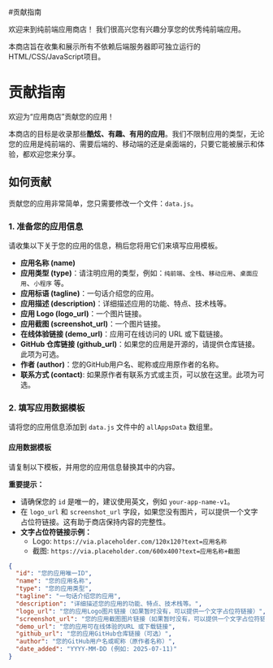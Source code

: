 #贡献指南

欢迎来到纯前端应用商店！ 我们很高兴您有兴趣分享您的优秀纯前端应用。

本商店旨在收集和展示所有不依赖后端服务器即可独立运行的HTML/CSS/JavaScript项目。

# 贡献指南

欢迎为“应用商店”贡献您的应用！

本商店的目标是收录那些**酷炫、有趣、有用的应用**。我们不限制应用的类型，无论您的应用是纯前端的、需要后端的、移动端的还是桌面端的，只要它能被展示和体验，都欢迎您来分享。

## 如何贡献

贡献您的应用非常简单，您只需要修改一个文件：`data.js`。

### 1. 准备您的应用信息

请收集以下关于您的应用的信息，稍后您将用它们来填写应用模板。

* **应用名称 (name)**
* **应用类型 (type)**：请注明应用的类型，例如：`纯前端`、`全栈`、`移动应用`、`桌面应用`、`小程序` 等。
* **应用标语 (tagline)**：一句话介绍您的应用。
* **应用描述 (description)**：详细描述应用的功能、特点、技术栈等。
* **应用 Logo (logo_url)**：一个图片链接。
* **应用截图 (screenshot_url)**：一个图片链接。
* **在线体验链接 (demo_url)**：应用可在线访问的 URL 或下载链接。
* **GitHub 仓库链接 (github_url)**：如果您的应用是开源的，请提供仓库链接。此项为可选。
* **作者 (author)**：您的GitHub用户名、昵称或应用原作者的名称。
* **联系方式 (contact)**: 如果原作者有联系方式或主页，可以放在这里。此项为可选。

### 2. 填写应用数据模板

请将您的应用信息添加到 `data.js` 文件中的 `allAppsData` 数组里。

#### **应用数据模板**

请复制以下模板，并用您的应用信息替换其中的内容。

**重要提示：**

* 请确保您的 `id` 是唯一的，建议使用英文，例如 `your-app-name-v1`。
* 在 `logo_url` 和 `screenshot_url` 字段，如果您没有图片，可以提供一个文字占位符链接。这有助于商店保持内容的完整性。
* **文字占位符链接示例：**
    * Logo: `https://via.placeholder.com/120x120?text=应用名称`
    * 截图: `https://via.placeholder.com/600x400?text=应用名称+截图`

```json
{
  "id": "您的应用唯一ID",
  "name": "您的应用名称",
  "type": "您的应用类型",
  "tagline": "一句话介绍您的应用",
  "description": "详细描述您的应用的功能、特点、技术栈等。",
  "logo_url": "您的应用Logo图片链接（如果暂时没有，可以提供一个文字占位符链接）",
  "screenshot_url": "您的应用截图图片链接（如果暂时没有，可以提供一个文字占位符链接）",
  "demo_url": "您的应用可在线体验的URL 或下载链接",
  "github_url": "您的应用GitHub仓库链接（可选）",
  "author": "您的GitHub用户名或昵称（原作者名称）",
  "date_added": "YYYY-MM-DD (例如: 2025-07-11)"
}


